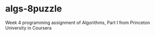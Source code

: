 algs-8puzzle
============

Week 4 programming assignment of Algorithms, Part I from Princeton University in Coursera
